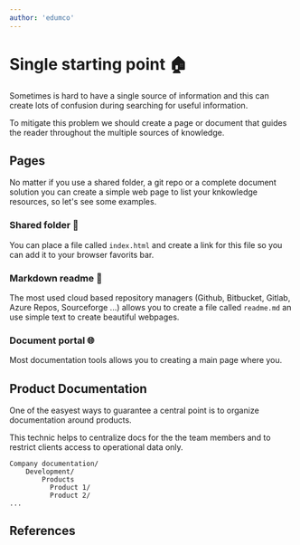 ```yaml
---
author: 'edumco'
---
```


# Single starting point 🏠

Sometimes is hard to have a single source of information and this can create lots of confusion during searching for useful information. 

To mitigate this problem we should create a page or document that guides the reader throughout the multiple sources of knowledge.

## Pages

No matter if you use a shared folder, a git repo or a complete document solution you can create a simple web page to list your knkowledge resources, so let's see some examples.

### Shared folder 📂

You can place a file called `index.html` and create a link for this file so you can add it to your browser favorits bar.

### Markdown readme 📃

The most used cloud based repository managers (Github, Bitbucket, Gitlab, Azure Repos, Sourceforge ...) allows you to create a file called `readme.md` an use simple text to create beautiful webpages.

### Document portal 🌐

Most documentation tools allows you to creating a main page where you. 

## Product Documentation

One of the easyest ways to guarantee a central point is to organize documentation around products. 

This technic helps to centralize docs for the the team members and to restrict clients access to operational data only.

```shell
Company documentation/
    Development/
        Products
          Product 1/
          Product 2/
...
```

## References

